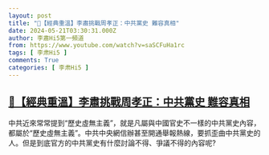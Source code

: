 ```yaml
---
layout: post
title: "🌟【經典重溫】李肅挑戰周孝正：中共黨史 難容真相"
date: 2024-05-21T03:30:31.000Z
author: 李肅Hi5第一頻道
from: https://www.youtube.com/watch?v=saSCFuHa1rc
tags: [ 李肃Hi5 ]
comments: True
categories: [ 李肃Hi5 ]
---
```

<!--1716262231000-->
[🌟【經典重溫】李肅挑戰周孝正：中共黨史 難容真相](https://www.youtube.com/watch?v=saSCFuHa1rc)
------

<div>
中共近來常常提到“歷史虛無主義”，就是凡屬與中國官史不一樣的中共黨史內容，都屬於“歷史虛無主義”。中共中央網信辦甚至開通舉報熱線，要抓歪曲中共黨史的人。但是到底官方的中共黨史有什麼討論不得、爭議不得的內容呢?
</div>
